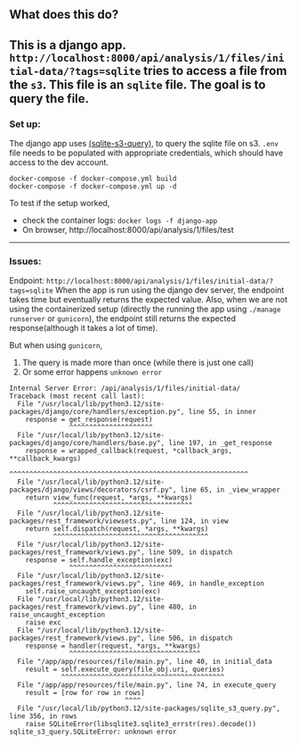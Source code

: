 ## What does this do?
This is a django app.
`http://localhost:8000/api/analysis/1/files/initial-data/?tags=sqlite` tries to access a file from the `s3`. This file is an `sqlite` file.
The goal is to query the file.
---

### Set up:
The django app uses [(sqlite-s3-query)](https://github.com/michalc/sqlite-s3-query), to query the sqlite file on s3.
`.env` file needs to be populated with appropriate credentials, which should have access to the dev account.

```
docker-compose -f docker-compose.yml build
docker-compose -f docker-compose.yml up -d
```
To test if the setup worked, 
* check the container logs: `docker logs -f django-app`
* On browser, http://localhost:8000/api/analysis/1/files/test

---

### Issues: 
Endpoint: `http://localhost:8000/api/analysis/1/files/initial-data/?tags=sqlite`
When the app is run using the django dev server, the endpoint takes time but eventually returns the expected value.
Also, when we are not using the containerized setup (directly the running the app using `./manage runserver` or `gunicorn`), the endpoint
still returns the expected response(although it takes a lot of time).

But when using `gunicorn`,

1. The query is made more than once (while there is just one call)
2. Or some error happens `unknown error`
```
Internal Server Error: /api/analysis/1/files/initial-data/
Traceback (most recent call last):
  File "/usr/local/lib/python3.12/site-packages/django/core/handlers/exception.py", line 55, in inner
    response = get_response(request)
               ^^^^^^^^^^^^^^^^^^^^^
  File "/usr/local/lib/python3.12/site-packages/django/core/handlers/base.py", line 197, in _get_response
    response = wrapped_callback(request, *callback_args, **callback_kwargs)
               ^^^^^^^^^^^^^^^^^^^^^^^^^^^^^^^^^^^^^^^^^^^^^^^^^^^^^^^^^^^^
  File "/usr/local/lib/python3.12/site-packages/django/views/decorators/csrf.py", line 65, in _view_wrapper
    return view_func(request, *args, **kwargs)
           ^^^^^^^^^^^^^^^^^^^^^^^^^^^^^^^^^^^
  File "/usr/local/lib/python3.12/site-packages/rest_framework/viewsets.py", line 124, in view
    return self.dispatch(request, *args, **kwargs)
           ^^^^^^^^^^^^^^^^^^^^^^^^^^^^^^^^^^^^^^^
  File "/usr/local/lib/python3.12/site-packages/rest_framework/views.py", line 509, in dispatch
    response = self.handle_exception(exc)
               ^^^^^^^^^^^^^^^^^^^^^^^^^^
  File "/usr/local/lib/python3.12/site-packages/rest_framework/views.py", line 469, in handle_exception
    self.raise_uncaught_exception(exc)
  File "/usr/local/lib/python3.12/site-packages/rest_framework/views.py", line 480, in raise_uncaught_exception
    raise exc
  File "/usr/local/lib/python3.12/site-packages/rest_framework/views.py", line 506, in dispatch
    response = handler(request, *args, **kwargs)
               ^^^^^^^^^^^^^^^^^^^^^^^^^^^^^^^^^
  File "/app/app/resources/file/main.py", line 40, in initial_data
    result = self.execute_query(file_obj.uri, queries)
             ^^^^^^^^^^^^^^^^^^^^^^^^^^^^^^^^^^^^^^^^^
  File "/app/app/resources/file/main.py", line 74, in execute_query
    result = [row for row in rows]
                             ^^^^
  File "/usr/local/lib/python3.12/site-packages/sqlite_s3_query.py", line 356, in rows
    raise SQLiteError(libsqlite3.sqlite3_errstr(res).decode())
sqlite_s3_query.SQLiteError: unknown error
```
